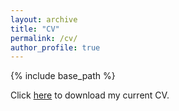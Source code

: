 ```yaml
---
layout: archive
title: "CV"
permalink: /cv/
author_profile: true
---
```


{% include base_path %}

Click [here](/files/Polly_Jeffrey_CV.pdf) to download my current CV.
